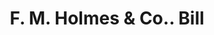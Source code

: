 ---
doi: 10.7916/D83V0VCV
date_other: '1870'
date_other_textual: 1870-1879
form: printed ephemera
genre:
- Invoices
name:
- F. M. Holmes & Co.
object_in_context_url: https://biggert.cul.columbia.edu/items/view/ave_biggert_01785
subject_hierarchical_geographic:
- Boston, Massachusetts, United States
subject_name:
- F. M. Holmes & Co.
title: F. M. Holmes & Co.. Bill
sort_title: F. M. Holmes & Co.. Bill
call_number: ave_biggert_01785
coordinates:
- 42.35805555555556,-71.06361111111111
pid: ave_biggert_01785
identifiers: ave_biggert_01785
canvas_id: ldpd:397043
permalink: "/items/ave_biggert_01785/"
layout: iiif-image-page
---